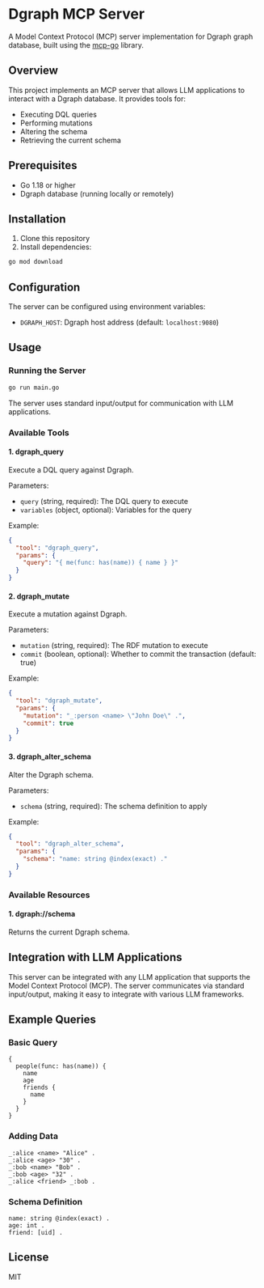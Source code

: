 # Dgraph MCP Server

A Model Context Protocol (MCP) server implementation for Dgraph graph database, built using the [mcp-go](https://github.com/mark3labs/mcp-go) library.

## Overview

This project implements an MCP server that allows LLM applications to interact with a Dgraph database. It provides tools for:

- Executing DQL queries
- Performing mutations
- Altering the schema
- Retrieving the current schema

## Prerequisites

- Go 1.18 or higher
- Dgraph database (running locally or remotely)

## Installation

1. Clone this repository
2. Install dependencies:

```bash
go mod download
```

## Configuration

The server can be configured using environment variables:

- `DGRAPH_HOST`: Dgraph host address (default: `localhost:9080`)

## Usage

### Running the Server

```bash
go run main.go
```

The server uses standard input/output for communication with LLM applications.

### Available Tools

#### 1. dgraph_query

Execute a DQL query against Dgraph.

Parameters:
- `query` (string, required): The DQL query to execute
- `variables` (object, optional): Variables for the query

Example:
```json
{
  "tool": "dgraph_query",
  "params": {
    "query": "{ me(func: has(name)) { name } }"
  }
}
```

#### 2. dgraph_mutate

Execute a mutation against Dgraph.

Parameters:
- `mutation` (string, required): The RDF mutation to execute
- `commit` (boolean, optional): Whether to commit the transaction (default: true)

Example:
```json
{
  "tool": "dgraph_mutate",
  "params": {
    "mutation": "_:person <name> \"John Doe\" .",
    "commit": true
  }
}
```

#### 3. dgraph_alter_schema

Alter the Dgraph schema.

Parameters:
- `schema` (string, required): The schema definition to apply

Example:
```json
{
  "tool": "dgraph_alter_schema",
  "params": {
    "schema": "name: string @index(exact) ."
  }
}
```

### Available Resources

#### 1. dgraph://schema

Returns the current Dgraph schema.

## Integration with LLM Applications

This server can be integrated with any LLM application that supports the Model Context Protocol (MCP). The server communicates via standard input/output, making it easy to integrate with various LLM frameworks.

## Example Queries

### Basic Query

```
{
  people(func: has(name)) {
    name
    age
    friends {
      name
    }
  }
}
```

### Adding Data

```
_:alice <name> "Alice" .
_:alice <age> "30" .
_:bob <name> "Bob" .
_:bob <age> "32" .
_:alice <friend> _:bob .
```

### Schema Definition

```
name: string @index(exact) .
age: int .
friend: [uid] .
```

## License

MIT
